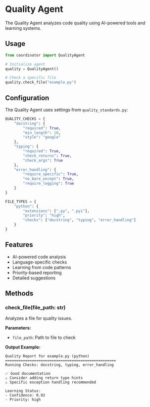 # Quality Agent

The Quality Agent analyzes code quality using AI-powered tools and learning systems.

## Usage

```python
from coordinator import QualityAgent

# Initialize agent
quality = QualityAgent()

# Check a specific file
quality.check_file("example.py")
```

## Configuration

The Quality Agent uses settings from `quality_standards.py`:

```python
QUALITY_CHECKS = {
    "docstring": {
        "required": True,
        "min_length": 10,
        "style": "google"
    },
    "typing": {
        "required": True,
        "check_returns": True,
        "check_args": True
    },
    "error_handling": {
        "require_specific": True,
        "no_bare_except": True,
        "require_logging": True
    }
}

FILE_TYPES = {
    "python": {
        "extensions": [".py", ".pyi"],
        "priority": "high",
        "checks": ["docstring", "typing", "error_handling"]
    }
}
```

## Features

- AI-powered code analysis
- Language-specific checks
- Learning from code patterns
- Priority-based reporting
- Detailed suggestions

## Methods

### check_file(file_path: str)
Analyzes a file for quality issues.

**Parameters:**
- `file_path`: Path to file to check

**Output Example:**
```
Quality Report for example.py (python)
==================================================
Running Checks: docstring, typing, error_handling

✅ Good documentation
⚠️ Consider adding return type hints
⚠️ Specific exception handling recommended

Learning Status:
- Confidence: 0.92
- Priority: high
``` 